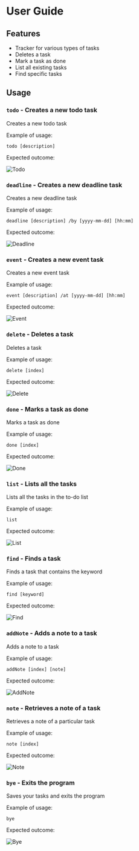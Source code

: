 # User Guide

## Features 

- Tracker for various types of tasks
- Deletes a task
- Mark a task as done
- List all existing tasks
- Find specific tasks

## Usage

### `todo` - Creates a new todo task

Creates a new todo task

Example of usage: 

`todo [description]`

Expected outcome:

![Todo](/docs/Todo.png)

### `deadline` - Creates a new deadline task

Creates a new deadline task

Example of usage: 

`deadline [description] /by [yyyy-mm-dd] [hh:mm]`

Expected outcome:

![Deadline](/docs/Deadline.png)

### `event` - Creates a new event task

Creates a new event task

Example of usage: 

`event [description] /at [yyyy-mm-dd] [hh:mm]`

Expected outcome:

![Event](/docs/Event.png)

### `delete` - Deletes a task

Deletes a task

Example of usage: 

`delete [index]`

Expected outcome:

![Delete](/docs/Delete.png)

### `done` - Marks a task as done

Marks a task as done

Example of usage: 

`done [index]`

Expected outcome:

![Done](/docs/Done.png)

### `list` - Lists all the tasks

Lists all the tasks in the to-do list

Example of usage: 

`list`

Expected outcome:

![List](/docs/List.png)

### `find` - Finds a task

Finds a task that contains the keyword

Example of usage: 

`find [keyword]`

Expected outcome:

![Find](/docs/Find.png)

### `addNote` - Adds a note to a task

Adds a note to a task

Example of usage: 

`addNote [index] [note]`

Expected outcome:

![AddNote](/docs/AddNote.png)

### `note` - Retrieves a note of a task

Retrieves a note of a particular task

Example of usage: 

`note [index]`

Expected outcome:

![Note](/docs/Note.png)

### `bye` - Exits the program

Saves your tasks and exits the program

Example of usage: 

`bye`

Expected outcome:

![Bye](/docs/Bye.png)


